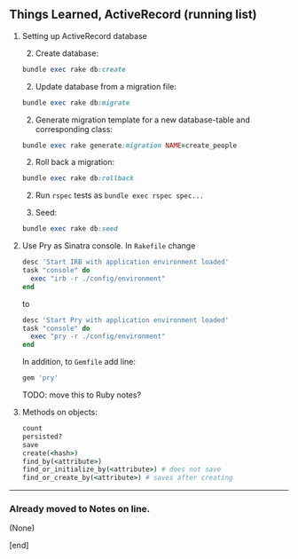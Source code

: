 ## Things Learned, ActiveRecord (running list)

 1. Setting up ActiveRecord database
 
    2. Create database:
    
    ```ruby
    bundle exec rake db:create
    ````

    2. Update database from a migration file:

    ```ruby
    bundle exec rake db:migrate
    ```

    2. Generate migration template for a new database-table and corresponding class:

    ```ruby
    bundle exec rake generate:migration NAME=create_people
    ```
    
    2. Roll back a migration:

    ```ruby
    bundle exec rake db:rollback
    ```
    
    2. Run `rspec` tests as `bundle exec rspec spec...`

    2. Seed:

    ```ruby
    bundle exec rake db:seed
    ```

 1. Use Pry as Sinatra console. In `Rakefile` change
 
    ```ruby
    desc 'Start IRB with application environment loaded'                            
    task "console" do
      exec "irb -r ./config/environment"
    end
    ```
    
    to

    ```ruby
    desc 'Start Pry with application environment loaded'                            
    task "console" do
      exec "pry -r ./config/environment"
    end
    ```

    In addition, to `Gemfile` add line:
    
    ```ruby
    gem 'pry'
    ```
    
    TODO: move this to Ruby notes?

 1. Methods on objects:
    
       ```ruby
       count
       persisted?
       save
       create(<hash>)
       find_by(<attribute>)
       find_or_initialize_by(<attribute>) # does not save
       find_or_create_by(<attribute>) # saves after creating
       ```

---

### Already moved to Notes on line.

(None)

[end]
